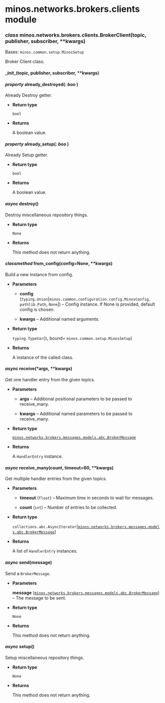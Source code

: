 # minos.networks.brokers.clients module


### _class_ minos.networks.brokers.clients.BrokerClient(topic, publisher, subscriber, \*\*kwargs)
Bases: `minos.common.setup.MinosSetup`

Broker Client class.


#### \__init__(topic, publisher, subscriber, \*\*kwargs)

#### _property_ already_destroyed(_: boo_ )
Already Destroy getter.


* **Return type**

    `bool`



* **Returns**

    A boolean value.



#### _property_ already_setup(_: boo_ )
Already Setup getter.


* **Return type**

    `bool`



* **Returns**

    A boolean value.



#### _async_ destroy()
Destroy miscellaneous repository things.


* **Return type**

    `None`



* **Returns**

    This method does not return anything.



#### _classmethod_ from_config(config=None, \*\*kwargs)
Build a new instance from config.


* **Parameters**

    
    * **config** (`typing.Union`[`minos.common.configuration.config.MinosConfig`, `pathlib.Path`, `None`]) – Config instance. If None is provided, default config is chosen.


    * **kwargs** – Additional named arguments.



* **Return type**

    `typing.TypeVar`(`S`, bound= `minos.common.setup.MinosSetup`)



* **Returns**

    A instance of the called class.



#### _async_ receive(\*args, \*\*kwargs)
Get one handler entry from the given topics.


* **Parameters**

    
    * **args** – Additional positional parameters to be passed to receive_many.


    * **kwargs** – Additional named parameters to be passed to receive_many.



* **Return type**

    [`minos.networks.brokers.messages.models.abc.BrokerMessage`](minos.networks.brokers.messages.models.abc.md#minos.networks.brokers.messages.models.abc.BrokerMessage)



* **Returns**

    A `HandlerEntry` instance.



#### _async_ receive_many(count, timeout=60, \*\*kwargs)
Get multiple handler entries from the given topics.


* **Parameters**

    
    * **timeout** (`float`) – Maximum time in seconds to wait for messages.


    * **count** (`int`) – Number of entries to be collected.



* **Return type**

    `collections.abc.AsyncIterator`[[`minos.networks.brokers.messages.models.abc.BrokerMessage`](minos.networks.brokers.messages.models.abc.md#minos.networks.brokers.messages.models.abc.BrokerMessage)]



* **Returns**

    A list of `HandlerEntry` instances.



#### _async_ send(message)
Send a `BrokerMessage`.


* **Parameters**

    **message** ([`minos.networks.brokers.messages.models.abc.BrokerMessage`](minos.networks.brokers.messages.models.abc.md#minos.networks.brokers.messages.models.abc.BrokerMessage)) – The message to be sent.



* **Return type**

    `None`



* **Returns**

    This method does not return anything.



#### _async_ setup()
Setup miscellaneous repository things.


* **Return type**

    `None`



* **Returns**

    This method does not return anything.
